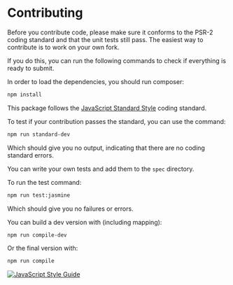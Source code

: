 Contributing
============
  
Before you contribute code, please make sure it conforms to the PSR-2 coding standard and that the unit tests still pass. The easiest way to contribute is to work on your own fork.

If you do this, you can run the following commands to check if everything is ready to submit.


In order to load the dependencies, you should run composer:

```bash
npm install
```


This package follows the [JavaScript Standard Style](hhttps://standardjs.com/) coding standard.

To test if your contribution passes the standard, you can use the command:

```bash
npm run standard-dev
```

Which should give you no output, indicating that there are no coding standard errors.



You can write your own tests and add them to the `spec` directory.

To run the test command:

```bash
npm run test:jasmine
```

Which should give you no failures or errors.


You can build a dev version with (including mapping):

```bash
npm run compile-dev
```

Or the final version with:

```bash
npm run compile
```


[![JavaScript Style Guide](https://cdn.rawgit.com/feross/standard/master/badge.svg)](https://github.com/feross/standard)
